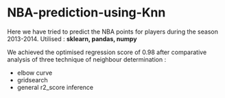 # NBA-prediction-using-Knn

Here we have tried to predict the NBA points for players during the season 2013-2014.
Utilised : **sklearn, pandas, numpy**

We achieved the optimised regression score of 0.98 after comparative analysis of three technique of neighbour determination : 

- elbow curve 
- gridsearch 
- general r2_score inference
